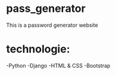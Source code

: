 # pass_generator
This is a password generator website
# technologie:
-Python
-Django
-HTML & CSS
-Bootstrap
